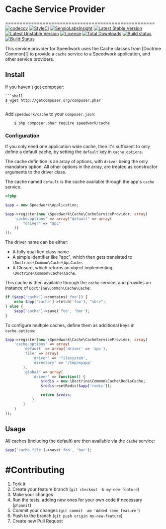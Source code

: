# Cache Service Provider
====================================================
[![codecov](https://codecov.io/gh/speedwork/cache/branch/master/graph/badge.svg)](https://codecov.io/gh/speedwork/cache)
[![StyleCI](https://styleci.io/repos/46114739/shield)](https://styleci.io/repos/46114739)
[![SensioLabsInsight](https://insight.sensiolabs.com/projects/963c85a1-f887-450b-9bf0-9446b8e0f467/mini.png)](https://insight.sensiolabs.com/projects/963c85a1-f887-450b-9bf0-9446b8e0f467)
[![Latest Stable Version](https://poser.pugx.org/speedwork/cache/v/stable)](https://packagist.org/packages/speedwork/cache)
[![Latest Unstable Version](https://poser.pugx.org/speedwork/cache/v/unstable)](https://packagist.org/packages/speedwork/cache)
[![License](https://poser.pugx.org/speedwork/cache/license)](https://packagist.org/packages/speedwork/cache)
[![Total Downloads](https://poser.pugx.org/speedwork/cache/downloads)](https://packagist.org/packages/speedwork/cache)
[![Build status](https://ci.appveyor.com/api/projects/status/10aw52t4ga4kek27?svg=true)](https://ci.appveyor.com/project/2stech/cache)
[![Build Status](https://travis-ci.org/speedwork/cache.svg?branch=master)](https://travis-ci.org/speedwork/cache)


This service provider for Speedwork uses the Cache classes from [Doctrine
Common][] to provide a `cache` service to a Speedwork application, and
other service providers.

[Doctrine Cache]: https://github.com/doctrine/cache

## Install

If you haven't got composer:

    ```shell
    $ wget http://getcomposer.org/composer.phar
    ````
Add `speedwork/cache` to your `composer.json`:
```shell
    $ php composer.phar require speedwork/cache
```

### Configuration

If you only need one application wide cache, then it's sufficient to
only define a default cache, by setting the `default` key in `cache.options`.

The cache definition is an array of options, with `driver` being the
only mandatory option. All other options in the array, are treated as
constructor arguments to the driver class.

The cache named `default` is the cache available through the app's
`cache` service.

```php
<?php

$app = new Speedwork\Application;

$app->register(new \Speedwork\Cache\CacheServiceProvider, array(
    'cache.options' => array("default" => array(
        "driver" => "apc"
    ))
));
```

The driver name can be either:

* A fully qualified class name
* A simple identifier like "apc", which then gets translated to
  `\Doctrine\Common\Cache\ApcCache`.
* A Closure, which returns an object implementing
  `\Doctrine\Common\Cache\Cache`.

This cache is then available through the `cache` service, and provides
an instance of `Doctrine\Common\Cache\Cache`:

```php
if ($app['cache']->contains('foo')) {
    echo $app['cache']->fetch('foo'), "<br>";
} else {
    $app['cache']->save('foo', 'bar');
}
```

To configure multiple caches, define them as additional keys in
`cache.options`:

```php
$app->register(new \Speedwork\Cache\CacheServiceProvider, array(
    'cache.options' => array(
        'default' => array('driver' => 'apc'),
        'file' => array(
            'driver' => 'filesystem',
            'directory' => '/tmp/myapp'
        ),
        'global' => array(
            'driver' => function() {
                $redis = new \Doctrine\Common\Cache\RedisCache;
                $redis->setRedis($app['redis']);

                return $redis;
            }
        )
    )
));
```
## Usage

All caches (including the default) are then available via the `cache`
service:

```php
$app['cache.file']->save('foo', 'bar');
```

#Contributing
=============================================

1. Fork it
2. Create your feature branch (`git checkout -b my-new-feature`)
3. Make your changes
4. Run the tests, adding new ones for your own code if necessary (`phpunit`)
5. Commit your changes (`git commit -am 'Added some feature'`)
6. Push to the branch (`git push origin my-new-feature`)
7. Create new Pull Request

